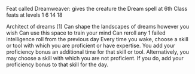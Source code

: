 Feat called Dreamweaver: gives the creature the Dream spell at 6th
Class feats at levels 1 6 14 18

Architect of dreams (1)
	Can shape the landscapes of dreams however you wish
	Can use this space to train your mind
	Can reroll any 1 failed intelligence roll from the previous day
	Every time you wake, choose a skill or tool with which you are proficient or have expertise. You add your proficiency bonus an additional time for that skill or tool. Alternatively, you may choose a skill with which you are not proficient. If you do, add your proficiency bonus to that skill for the day.